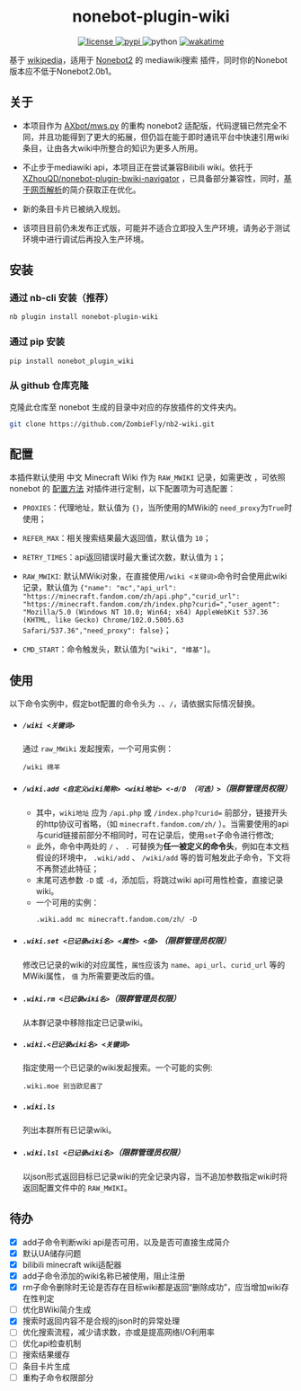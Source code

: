 <div align="center">

# nonebot-plugin-wiki

<a href="./LICENSE">
    <img src="https://img.shields.io/github/license/ZombieFly/nb2-wiki.svg" alt="license">
</a>
<a href="https://pypi.python.org/pypi/nonebot-plugin-example">
    <img src="https://img.shields.io/pypi/v/nonebot-plugin-wiki.svg" alt="pypi">
</a>
<img src="https://img.shields.io/badge/python-3.8+-blue.svg" alt="python">
<a href="https://wakatime.com/badge/github/ZombieFly/nb2-wiki"><img src="https://wakatime.com/badge/github/ZombieFly/nb2-wiki.svg" alt="wakatime"></a>

</div>


基于 [wikipedia](https://github.com/goldsmith/Wikipedia)，适用于 [Nonebot2](https://github.com/nonebot/nonebot2) 的 mediawiki搜索 插件，同时你的Nonebot版本应不低于Nonebot2.0b1。 

## 关于
- 本项目作为 [AXbot/mws.py](https://github.com/ZombieFly/AXbot/blob/master/mws.py) 的重构 nonebot2 适配版，代码逻辑已然完全不同，并且功能得到了更大的拓展，但仍旨在能于即时通讯平台中快速引用wiki条目，让由各大wiki中所整合的知识为更多人所用。

- 不止步于mediawiki api，本项目正在尝试兼容Bilibili wiki。依托于 [XZhouQD/nonebot-plugin-bwiki-navigator](https://github.com/XZhouQD/nonebot-plugin-bwiki-navigator.git) ，已具备部分兼容性，同时，[基于网页解析](https://github.com/ZombieFly/nb2-wiki/commit/f85f93a49dacbe99fa4025acc93f6f13326bfcb3)的简介获取正在优化。

- 新的条目卡片已被纳入规划。

- 该项目目前仍未发布正式版，可能并不适合立即投入生产环境，请务必于测试环境中进行调试后再投入生产环境。

## 安装

### 通过 nb-cli 安装（推荐）
```bash
nb plugin install nonebot-plugin-wiki
```

### 通过 pip 安装
```bash
pip install nonebot_plugin_wiki
```

### 从 github 仓库克隆
克隆此仓库至 nonebot 生成的目录中对应的存放插件的文件夹内。
```bash
git clone https://github.com/ZombieFly/nb2-wiki.git
```

## 配置
本插件默认使用 中文 Minecraft Wiki 作为 ``RAW_MWIKI`` 记录，如需更改 ，可依照 nonebot 的 [配置方法](https://v2.nonebot.dev/docs/tutorial/configuration) 对插件进行定制，以下配置项为可选配置：
- ``PROXIES``：代理地址，默认值为 ``{}``，当所使用的MWiki的 ``need_proxy``为``True``时使用；

- ``REFER_MAX``：相关搜索结果最大返回值，默认值为 ``10``；

- ``RETRY_TIMES``：api返回错误时最大重试次数，默认值为 ``1``；

- ``RAW_MWIKI``: 默认MWiki对象，在直接使用``/wiki <关键词>``命令时会使用此wiki记录，默认值为 ``{"name": "mc","api_url": "https://minecraft.fandom.com/zh/api.php","curid_url": "https://minecraft.fandom.com/zh/index.php?curid=","user_agent": "Mozilla/5.0 (Windows NT 10.0; Win64; x64) AppleWebKit 537.36 (KHTML, like Gecko) Chrome/102.0.5005.63 Safari/537.36","need_proxy": false}``；

- ``CMD_START``：命令触发头，默认值为``["wiki", "维基"]``。

## 使用
以下命令实例中，假定bot配置的命令头为 ``.``、``/``，请依据实际情况替换。

- ##### ``/wiki <关键词>`` <br>
  通过 ``raw_MWiki`` 发起搜索，一个可用实例：
  ```
  /wiki 绵羊
  ```

- ##### ``/wiki.add <自定义wiki简称> <wiki地址> <-d/D （可选）>``（限群管理员权限）<br>
  - 其中，``wiki地址`` 应为 ``/api.php`` 或 ``/index.php?curid=`` 前部分，链接开头的http协议可省略，（如 ``minecraft.fandom.com/zh/`` ）。当需要使用的api与curid链接前部分不相同时，可在记录后，使用``set``子命令进行修改;
   - 此外，命令中两处的 ``/`` 、 ``.`` 可替换为**任一被定义的命令头**，例如在本文档假设的环境中， ``.wiki/add`` 、 ``/wiki/add`` 等的皆可触发此子命令，下文将不再赘述此特征；
  - 末尾可选参数 ``-D`` 或 ``-d``，添加后，将跳过wiki api可用性检查，直接记录wiki。
  - 一个可用的实例：
    ```
    .wiki.add mc minecraft.fandom.com/zh/ -D
    ```

- ##### ``.wiki.set <已记录wiki名> <属性> <值>`` （限群管理员权限）
  修改已记录的wiki的对应属性，``属性``应该为 ``name``、``api_url``、``curid_url`` 等的MWiki属性， ``值`` 为所需要更改后的值。

- ##### ``.wiki.rm <已记录wiki名>``（限群管理员权限）
  从本群记录中移除指定已记录wiki。

- ##### ``.wiki.<已记录wiki名> <关键词>``
  指定使用一个已记录的wiki发起搜索。一个可能的实例:
  ```
  .wiki.moe 别当欧尼酱了
  ```

- ##### ``.wiki.ls``
  列出本群所有已记录wiki。

- ##### ``.wiki.lsl <已记录wiki名>``（限群管理员权限）
  以json形式返回目标已记录wiki的完全记录内容，当不追加参数指定wiki时将返回配置文件中的 `RAW_MWIKI`。


## 待办
- [x] add子命令判断wiki api是否可用，以及是否可直接生成简介
- [x] 默认UA储存问题
- [x] bilibili minecraft wiki适配器
- [x] add子命令添加的wiki名称已被使用，阻止注册
- [x] rm子命令删除时无论是否存在目标wiki都是返回“删除成功”，应当增加wiki存在性判定
- [ ] 优化BWiki简介生成
- [x] 搜索时返回内容不是合规的json时的异常处理
- [ ] 优化搜索流程，减少请求数，亦或是提高网络I/O利用率
- [ ] 优化api检查机制
- [ ] 搜索结果缓存
- [ ] 条目卡片生成
- [ ] 重构子命令权限部分
